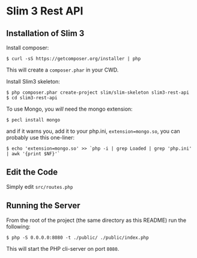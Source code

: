 # Slim 3 Rest API

## Installation of Slim 3

Install composer:

```
$ curl -sS https://getcomposer.org/installer | php
```

This will create a `composer.phar` in your CWD.

Install Slim3 skeleton:

```
$ php composer.phar create-project slim/slim-skeleton slim3-rest-api
$ cd slim3-rest-api
```

To use Mongo, you _will_ need the mongo extension:

```
$ pecl install mongo
```

and if it warns you, add it to your php.ini, `extension=mongo.so`, you can probably use this one-liner:

```
$ echo 'extension=mongo.so' >> `php -i | grep Loaded | grep 'php.ini' | awk '{print $NF}'`
```

## Edit the Code

Simply edit `src/routes.php`    

## Running the Server

From the root of the project (the same directory as this README) run the following:

```
$ php -S 0.0.0.0:8080 -t ./public/ ./public/index.php
```

This will start the PHP cli-server on port `8080`.
